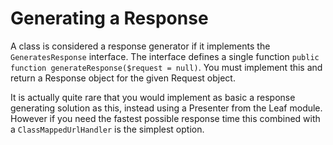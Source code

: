 Generating a Response
=====================

A class is considered a response generator if it implements the `GeneratesResponse` interface. The interface
defines a single function `public function generateResponse($request = null)`. You must implement this
and return a Response object for the given Request object.

It is actually quite rare that you would implement as basic a response generating solution as this, instead
using a Presenter from the Leaf module. However if you need the fastest possible response time this combined
with a `ClassMappedUrlHandler` is the simplest option.